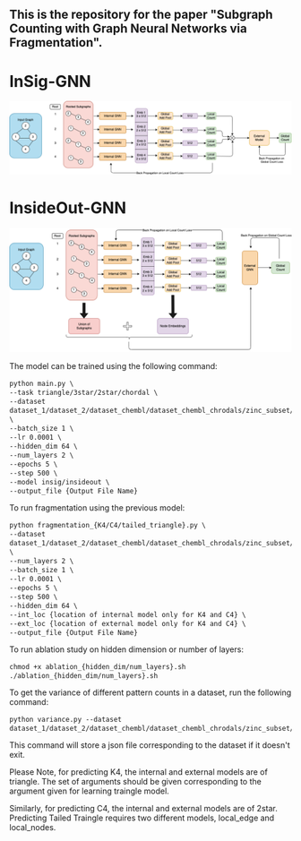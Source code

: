 ## This is the repository for the paper "**Subgraph Counting with Graph Neural Networks via Fragmentation**".

# InSig-GNN
![model_new](Image/model_new.png)

# InsideOut-GNN

![model](Image/model.png)

The model can be trained using the following command:

```shell
python main.py \
--task triangle/3star/2star/chordal \
--dataset dataset_1/dataset_2/dataset_chembl/dataset_chembl_chrodals/zinc_subset/zinc_subset_chordals/zinc_full \
--batch_size 1 \
--lr 0.0001 \
--hidden_dim 64 \
--num_layers 2 \
--epochs 5 \
--step 500 \
--model insig/insideout \
--output_file {Output File Name}
```

To run fragmentation using the previous model:

```shell
python fragmentation_{K4/C4/tailed_triangle}.py \
--dataset dataset_1/dataset_2/dataset_chembl/dataset_chembl_chrodals/zinc_subset/zinc_subset_chordals/zinc_full \
--num_layers 2 \
--batch_size 1 \
--lr 0.0001 \
--epochs 5 \
--step 500 \
--hidden_dim 64 \
--int_loc {location of internal model only for K4 and C4} \
--ext_loc {location of external model only for K4 and C4} \
--output_file {Output File Name}
```

To run ablation study on hidden dimension or number of layers:

```shell
chmod +x ablation_{hidden_dim/num_layers}.sh
./ablation_{hidden_dim/num_layers}.sh
```

To get the variance of different pattern counts in a dataset, run the following command:

```shell
python variance.py --dataset dataset_1/dataset_2/dataset_chembl/dataset_chembl_chrodals/zinc_subset/zinc_subset_chordals/zinc_full
```
This command will store a json file corresponding to the dataset if it doesn't exit.

Please Note, for predicting K4, the internal and external models are of triangle. The set of arguments should be given corresponding to the argument given for learning traingle model. 

Similarly, for predicting C4, the internal and external models are of 2star. Predicting Tailed Traingle requires two different models, local_edge and local_nodes. 